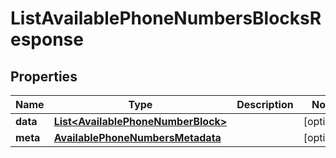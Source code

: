 

# ListAvailablePhoneNumbersBlocksResponse

## Properties

Name | Type | Description | Notes
------------ | ------------- | ------------- | -------------
**data** | [**List&lt;AvailablePhoneNumberBlock&gt;**](AvailablePhoneNumberBlock.md) |  |  [optional]
**meta** | [**AvailablePhoneNumbersMetadata**](AvailablePhoneNumbersMetadata.md) |  |  [optional]




